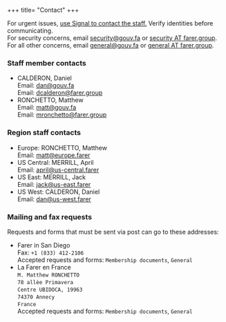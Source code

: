 +++
title= "Contact"
+++

For urgent issues, <a href="https://signal.group/#CjQKIB4aklX7oIdMxAQGz5k01VjSn0q72AbkSBOWPlYP9ipUEhAg14RS_NU5lSVarHEL58XF">use Signal to contact the staff.</a> Verify identities before communicating.<br/>
For security concerns, email [security@gouv.fa](mailto:security@gouv.fa) or [security AT farer.group](mailto:security@farer.group).<br/>
For all other concerns, email [general@gouv.fa](mailto:general@gouv.fa) or [general AT farer.group](mailto:general@farer.group).


### Staff member contacts
- CALDERON, Daniel<br/>
  Email: [dan@gouv.fa](mailto:dan@gouv.fa)<br/>
  Email: [dcalderon@farer.group](mailto:dcalderon@farer.group)
- RONCHETTO, Matthew<br/>
  Email: [matt@gouv.fa](mailto:matt@gouv.fa)<br/>
  Email: [mronchetto@farer.group](mailto:mronchetto@farer.group)

### Region staff contacts
- Europe: RONCHETTO, Matthew<br/>
  Email: [matt@europe.farer](mailto:matt@europe.farer)
- US Central: MERRILL, April<br/>
  Email: [april@us-central.farer](mailto:april@us-central.farer)
- US East: MERRILL, Jack<br/>
  Email: [jack@us-east.farer](mailto:jack@us-east.farer)
- US West: CALDERON, Daniel<br/>
  Email: [dan@us-west.farer](mailto:dan@us-west.farer)

### Mailing and fax requests
Requests and forms that must be sent via post can go to these addresses:

- Farer in San Diego<br/>
  Fax: `+1 (833) 412-2106`<br/>
  Accepted requests and forms: `Membership documents`, `General`
- La Farer en France<br/>
  `M. Matthew RONCHETTO`<br/>
  `78 allèe Primavera`<br/>
  `Centre UBIDOCA, 19963`<br/>
  `74370 Annecy`<br/>
  `France`<br/>
  Accepted requests and forms: `Membership documents`, `General`
